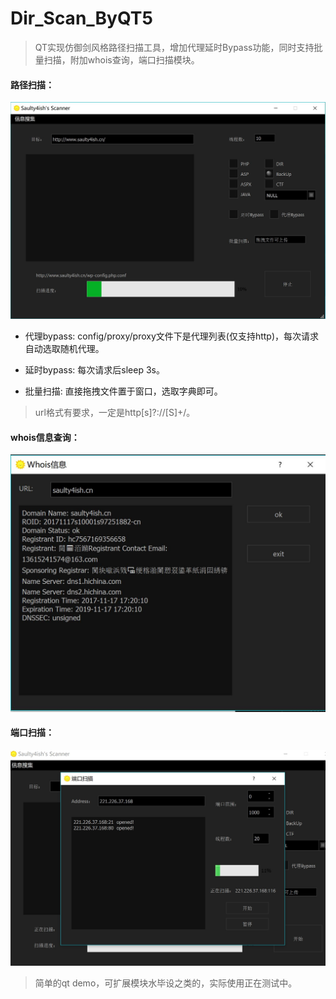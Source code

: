 # Dir_Scan_ByQT5

> QT实现仿御剑风格路径扫描工具，增加代理延时Bypass功能，同时支持批量扫描，附加whois查询，端口扫描模块。

#### 路径扫描：

![avatar](doc/1.jpg)

* 代理bypass: config/proxy/proxy文件下是代理列表(仅支持http)，每次请求自动选取随机代理。

* 延时bypass: 每次请求后sleep 3s。

* 批量扫描: 直接拖拽文件置于窗口，选取字典即可。

> url格式有要求，一定是http[s]?://[S]+/。


#### whois信息查询：

![avatar](doc/2.jpg)

#### 端口扫描：

![avatar](doc/3.jpg)

> 简单的qt demo，可扩展模块水毕设之类的，实际使用正在测试中。
